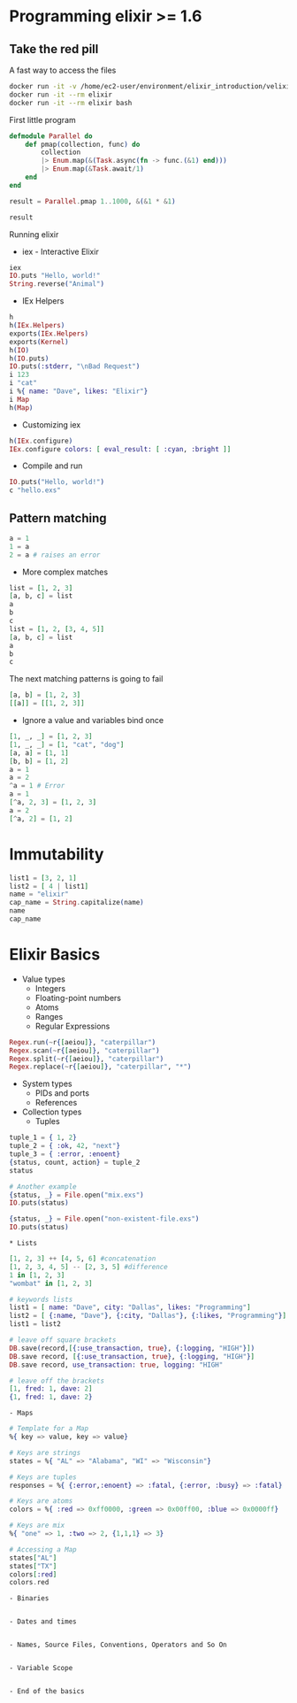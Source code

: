 # Programming elixir >= 1.6

## Take the red pill

A fast way to access the files

```bash
docker run -it -v /home/ec2-user/environment/elixir_introduction/velixir:/app/data --rm elixir bash
docker run -it --rm elixir
docker run -it --rm elixir bash
```

First little program

```elixir
defmodule Parallel do
    def pmap(collection, func) do
        collection
        |> Enum.map(&(Task.async(fn -> func.(&1) end)))
        |> Enum.map(&Task.await/1)
    end
end

result = Parallel.pmap 1..1000, &(&1 * &1)

result
```

Running elixir

* iex - Interactive Elixir

```elixir
iex
IO.puts "Hello, world!"
String.reverse("Animal")
```

* IEx Helpers

```elixir
h
h(IEx.Helpers)
exports(IEx.Helpers)
exports(Kernel)
h(IO)
h(IO.puts)
IO.puts(:stderr, "\nBad Request")
i 123
i "cat"
i %{ name: "Dave", likes: "Elixir"}
i Map
h(Map)
```

* Customizing iex

```elixir
h(IEx.configure)
IEx.configure colors: [ eval_result: [ :cyan, :bright ]]
```

* Compile and run

```elixir
IO.puts("Hello, world!")
c "hello.exs"
```

## Pattern matching

```elixir
a = 1
1 = a
2 = a # raises an error
```
* More complex matches

```elixir
list = [1, 2, 3]
[a, b, c] = list
a
b
c
list = [1, 2, [3, 4, 5]]
[a, b, c] = list
a
b
c
```

The next matching patterns is going to fail

```elixir
[a, b] = [1, 2, 3]
[[a]] = [[1, 2, 3]]
```

* Ignore a value and variables bind once

```elixir
[1, _, _] = [1, 2, 3]
[1, _, _] = [1, "cat", "dog"]
[a, a] = [1, 1]
[b, b] = [1, 2]
a = 1
a = 2
^a = 1 # Error
a = 1
[^a, 2, 3] = [1, 2, 3]
a = 2
[^a, 2] = [1, 2]
```

# Immutability

```elixir
list1 = [3, 2, 1]
list2 = [ 4 | list1]
name = "elixir"
cap_name = String.capitalize(name)
name
cap_name
```

# Elixir Basics

* Value types
    - Integers
    - Floating-point numbers
    - Atoms
    - Ranges
    - Regular Expressions
    
```elixir
Regex.run(~r{[aeiou]}, "caterpillar")
Regex.scan(~r{[aeiou]}, "caterpillar")
Regex.split(~r{[aeiou]}, "caterpillar")
Regex.replace(~r{[aeiou]}, "caterpillar", "*")
```
* System types
    - PIDs and ports
    - References
* Collection types
    - Tuples
```elixir
tuple_1 = { 1, 2}
tuple_2 = { :ok, 42, "next"}
tuple_3 = { :error, :enoent}
{status, count, action} = tuple_2
status

# Another example
{status, _} = File.open("mix.exs")
IO.puts(status)

{status, _} = File.open("non-existent-file.exs")
IO.puts(status)
```
    * Lists
```elixir
[1, 2, 3] ++ [4, 5, 6] #concatenation
[1, 2, 3, 4, 5] -- [2, 3, 5] #difference
1 in [1, 2, 3]
"wombat" in [1, 2, 3]

# keywords lists
list1 = [ name: "Dave", city: "Dallas", likes: "Programming"]
list2 = [ {:name, "Dave"}, {:city, "Dallas"}, {:likes, "Programming"}]
list1 = list2

# leave off square brackets
DB.save(record,[{:use_transaction, true}, {:logging, "HIGH"}])
DB.save record, [{:use_transaction, true}, {:logging, "HIGH"}]
DB.save record, use_transaction: true, logging: "HIGH"

# leave off the brackets
[1, fred: 1, dave: 2]
{1, fred: 1, dave: 2}
```
    - Maps
```elixir
# Template for a Map
%{ key => value, key => value}

# Keys are strings
states = %{ "AL" => "Alabama", "WI" => "Wisconsin"}

# Keys are tuples
responses = %{ {:error,:enoent} => :fatal, {:error, :busy} => :fatal} 

# Keys are atoms
colors = %{ :red => 0xff0000, :green => 0x00ff00, :blue => 0x0000ff}

# Keys are mix
%{ "one" => 1, :two => 2, {1,1,1} => 3}

# Accessing a Map
states["AL"]
states["TX"]
colors[:red]
colors.red
```
    - Binaries
```
```
    - Dates and times
```
```
    - Names, Source Files, Conventions, Operators and So On
```
```
    - Variable Scope
```
```
    - End of the basics
```
```

```
```

```
```

```
```

```
```

```
```

```
```

```
```

```
```

```
```

```
```

```
```

```
```

```
```

```
```

```
```

```
```

```
```

```
```